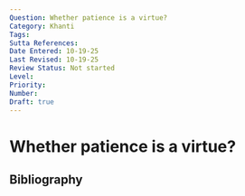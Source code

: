```yaml
---
Question: Whether patience is a virtue?
Category: Khanti
Tags: 
Sutta References: 
Date Entered: 10-19-25
Last Revised: 10-19-25
Review Status: Not started
Level: 
Priority: 
Number: 
Draft: true
---
```


# Whether patience is a virtue?

## Bibliography

<!-- 

Notes:



-->